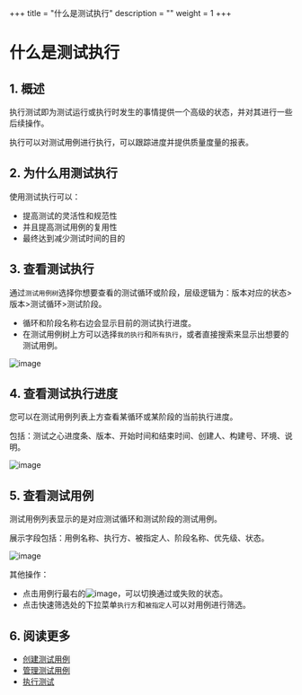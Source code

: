 +++
title = "什么是测试执行"
description = ""
weight = 1
+++

# 什么是测试执行

## 1. 概述

执行测试即为测试运行或执行时发生的事情提供一个高级的状态，并对其进行一些后续操作。

执行可以对测试用例进行执行，可以跟踪进度并提供质量度量的报表。

## 2. 为什么用测试执行

使用测试执行可以：

- 提高测试的灵活性和规范性
- 并且提高测试用例的复用性
- 最终达到减少测试时间的目的

## 3. 查看测试执行

通过`测试用例树`选择你想要查看的测试循环或阶段，层级逻辑为：版本对应的状态>版本>测试循环>测试阶段。

- 循环和阶段名称右边会显示目前的测试执行进度。
- 在测试用例树上方可以选择`我的执行`和`所有执行`，或者直接搜索来显示出想要的测试用例。

![image](/docs/user-guide/test/execution/image/TestExecute-02.png)


## 4. 查看测试执行进度

您可以在测试用例列表上方查看某循环或某阶段的当前执行进度。

包括：测试之心进度条、版本、开始时间和结束时间、创建人、构建号、环境、说明。

![image](/docs/user-guide/test/execution/image/TestExecute-03.png)

## 5. 查看测试用例

测试用例列表显示的是对应测试循环和测试阶段的测试用例。

展示字段包括：用例名称、执行方、被指定人、阶段名称、优先级、状态。

![image](/docs/user-guide/test/execution/image/TestExecute-04.png)

其他操作：

- 点击用例行最右的![image](/docs/user-guide/test/execution/image/TestExecute-07.png)，可以切换通过或失败的状态。
- 点击快速筛选处的下拉菜单`执行方`和`被指定人`可以对用例进行筛选。

## 6.  阅读更多

- [创建测试用例](../../store/create)
- [管理测试用例](../../store/manage)
- [执行测试](../../execution/)